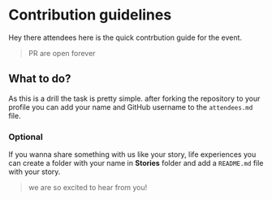 # Contribution guidelines

Hey there attendees here is the quick contrbution guide for the event.

> PR are open forever

## What to do?

As this is a drill the task is pretty simple.
after forking the repository to your profile
you can add your name and GitHub username to the `attendees.md` file.

### Optional

If you wanna share something with us like your story, life experiences you can create a folder with your name in **Stories** folder and add a `README.md` file with your story.

> we are so excited to hear from you!
